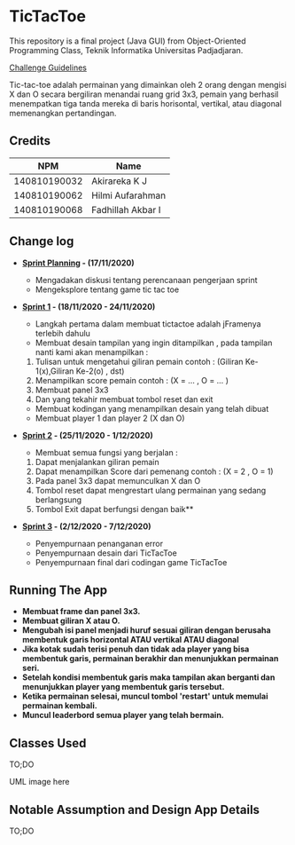 # TicTacToe

This repository is a final project (Java GUI) from Object-Oriented Programming Class, Teknik Informatika Universitas Padjadjaran. 

[Challenge Guidelines](challenge-guideline.md)

Tic-tac-toe adalah permainan yang dimainkan oleh 2 orang dengan mengisi X dan O secara bergiliran menandai ruang grid 3x3, pemain yang berhasil menempatkan tiga tanda mereka di baris horisontal, vertikal, atau diagonal memenangkan pertandingan.

## Credits
| NPM           | Name        |
| ------------- |-------------|
| 140810190032  | Akirareka K J    |
| 140810190062  | Hilmi Aufarahman    |
| 140810190068  | Fadhillah Akbar I |

## Change log
- **[Sprint Planning](changelog/sprint-planning.md) - (17/11/2020)** 
   - Mengadakan diskusi tentang perencanaan pengerjaan sprint
   - Mengeksplore tentang game tic tac toe

- **[Sprint 1](changelog/sprint-1.md) - (18/11/2020 - 24/11/2020)** 
   - Langkah pertama dalam membuat tictactoe adalah jFramenya terlebih dahulu
   - Membuat desain tampilan yang ingin ditampilkan , pada tampilan nanti kami akan menampilkan :
    1. Tulisan untuk mengetahui giliran pemain contoh : (Giliran Ke-1(x),Giliran Ke-2(o) , dst)
    2. Menampilkan score pemain contoh : (X = … , O = … )
    3. Membuat panel 3x3
    4. Dan yang tekahir membuat tombol reset dan exit
   - Membuat kodingan yang menampilkan desain yang telah dibuat 
   - Membuat player 1 dan player 2 (X dan O)

- **[Sprint 2](changelog/sprint-2.md) - (25/11/2020 - 1/12/2020)** 
   - Membuat semua fungsi yang berjalan :
    1. Dapat menjalankan giliran pemain
    2. Dapat menampilkan Score dari pemenang contoh : (X = 2 , O = 1)
    3. Pada panel 3x3 dapat memunculkan X dan O
    4. Tombol reset dapat mengrestart ulang permainan yang sedang berlangsung
    5. Tombol Exit dapat berfungsi dengan baik**

   
- **[Sprint 3](changelog/sprint-3.md) - (2/12/2020 - 7/12/2020)** 
   - Penyempurnaan penanganan error
   - Penyempurnaan desain dari TicTacToe
   - Penyempurnaan final dari codingan game TicTacToe


## Running The App

- **Membuat frame dan panel 3x3.**
- **Membuat giliran X atau O.**
- **Mengubah isi panel menjadi huruf sesuai giliran dengan berusaha membentuk garis horizontal ATAU vertikal ATAU diagonal**
- **Jika kotak sudah terisi penuh dan tidak ada player yang bisa membentuk garis, permainan berakhir dan menunjukkan permainan seri.**
- **Setelah kondisi membentuk garis maka tampilan akan berganti dan menunjukkan player yang membentuk garis tersebut.**
- **Ketika permainan selesai, muncul tombol 'restart' untuk memulai permainan kembali.**
- **Muncul leaderbord semua player yang telah bermain.**

## Classes Used

TO;DO

UML image here

## Notable Assumption and Design App Details

TO;DO
